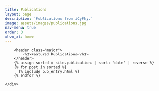 ```yaml
---
title: Publications
layout: page
description: 'Publications from iCyPhy.'
image: assets/images/publications.jpg
nav-menu: true
order: 3
show_at: home
---
```


<div class="main">
	<div class="inner">

		<header class="major">
			<h2>Featured Publications</h2>
		</header>
		{% assign sorted = site.publications | sort: 'date' | reverse %}
		{% for post in sorted %}
		  {% include pub_entry.html %}
		{% endfor %}

	</div>
</div>
